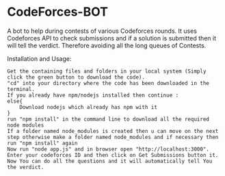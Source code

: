 # CodeForces-BOT
 A bot to help during contests of various Codeforces rounds. It uses Codeforces API to check submissions and if a solution is submitted then it will tell the     verdict. Therefore avoiding all the long queues of Contests.

Installation and Usage:
    
    Get the containing files and folders in your local system (Simply click the green button to download the code).
    "cd" into your directory where the code has been downloaded in the terminal.
    If you already have npm/nodejs installed then continue :
    else{
        Download nodejs which already has npm with it 
    }
    run "npm install" in the command line to download all the required node modules
    If a folder named node_modules is created then u can move on the next step otherwise make a folder named node_modules and if necessary then run "npm install" again
    Now run "node app.js" and in browser open "http://localhost:3000".
    Enter your codeforces ID and then click on Get Submissions button it.
    Now You can do all the questions and it will automatically tell You the verdict.
